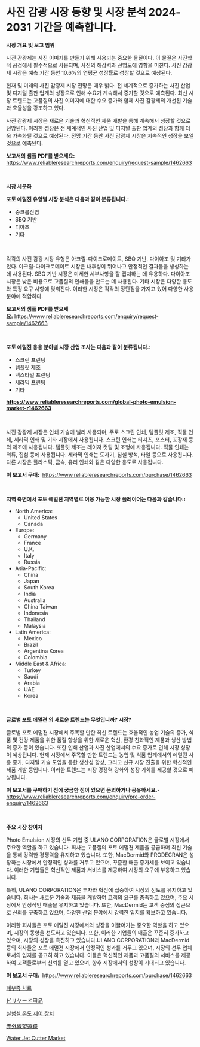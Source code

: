 <p><h1>사진 감광 시장 동향 및 시장 분석 2024-2031 기간을 예측합니다.</h1></p><p><strong>시장 개요 및 보고 범위</strong></p>
<p><p>사진 감광제는 사진 이미지를 만들기 위해 사용되는 중요한 물질이다. 이 물질은 사진학적 공정에서 필수적으로 사용되며, 사진의 해상력과 선명도에 영향을 미친다. 사진 감광제 시장은 예측 기간 동안 10.6%의 연평균 성장률로 성장할 것으로 예상된다.</p><p>현재 및 미래의 사진 감광제 시장 전망은 매우 밝다. 전 세계적으로 증가하는 사진 산업 및 디지털 출판 업계의 성장으로 인해 수요가 계속해서 증가할 것으로 예측된다. 최신 시장 트렌드는 고품질의 사진 이미지에 대한 수요 증가와 함께 사진 감광제의 개선된 기술과 효율성을 강조하고 있다.</p><p>사진 감광제 시장은 새로운 기술과 혁신적인 제품 개발을 통해 계속해서 성장할 것으로 전망된다. 이러한 성장은 전 세계적인 사진 산업 및 디지털 출판 업계의 성장과 함께 더욱 가속화될 것으로 예상된다. 전망 기간 동안 사진 감광제 시장은 지속적인 성장을 보일 것으로 예측된다.</p></p>
<p><strong>보고서의 샘플 PDF를 받으세요:</strong> <a href="https://www.reliableresearchreports.com/enquiry/request-sample/1462663">https://www.reliableresearchreports.com/enquiry/request-sample/1462663</a></p>
<p>&nbsp;</p>
<p><strong>시장 세분화</strong></p>
<p><strong>포토 에멀젼 유형별 시장 분석은 다음과 같이 분류됩니다.:</strong></p>
<p><ul><li>중크롬산염</li><li>SBQ 기반</li><li>디아조</li><li>기타</li></ul></p>
<p>&nbsp;</p>
<p><p>각각의 사진 감광 시장 유형은 아크릴-다이크로메이트, SBQ 기반, 다이아조 및 기타가 있다. 아크릴-다이크로메이트 시장은 내후성이 뛰어나고 안정적인 결과물을 생성하는 데 사용된다. SBQ 기반 시장은 미세한 세부사항을 잘 캡처하는 데 유용하다. 다이아조 시장은 낮은 비용으로 고품질의 인쇄물을 만드는 데 사용된다. 기타 시장은 다양한 용도와 특정 요구 사항에 맞춰진다. 이러한 시장은 각각의 장단점을 가지고 있어 다양한 사용 분야에 적합하다.</p></p>
<p><strong>보고서의 샘플 PDF를 받으세요:</strong>&nbsp;<a href="https://www.reliableresearchreports.com/enquiry/request-sample/1462663">https://www.reliableresearchreports.com/enquiry/request-sample/1462663</a></p>
<p>&nbsp;</p>
<p><strong> 포토 에멀젼 응용 분야별 시장 산업 조사는 다음과 같이 분류됩니다.:</strong></p>
<p><ul><li>스크린 프린팅</li><li>템플릿 제조</li><li>텍스타일 프린팅</li><li>세라믹 프린팅</li><li>기타</li></ul></p>
<p><strong><a href="https://www.reliableresearchreports.com/global-photo-emulsion-market-r1462663">https://www.reliableresearchreports.com/global-photo-emulsion-market-r1462663</a></strong></p>
<p>&nbsp;</p>
<p><p>사진 감광제 시장은 인쇄 기술에 널리 사용되며, 주로 스크린 인쇄, 템플릿 제조, 직물 인쇄, 세라믹 인쇄 및 기타 시장에서 사용됩니다. 스크린 인쇄는 티셔츠, 포스터, 포장재 등의 제조에 사용됩니다. 템플릿 제조는 레이저 컷팅 및 조형에 사용됩니다. 직물 인쇄는 의류, 집섬 등에 사용됩니다. 세라믹 인쇄는 도자기, 침실 방석, 타일 등으로 사용됩니다. 다른 시장은 플라스틱, 금속, 유리 인쇄와 같은 다양한 용도로 사용됩니다.</p></p>
<p><strong>이 보고서 구매:</strong>&nbsp; <a href="https://www.reliableresearchreports.com/purchase/1462663">https://www.reliableresearchreports.com/purchase/1462663</a></p>
<p>&nbsp;</p>
<p><strong>지역 측면에서 포토 에멀젼 지역별로 이용 가능한 시장 플레이어는 다음과 같습니다.:</strong></p>
<p><ul>
    <li>
        North America:
        <ul>
            <li>United States</li>
            <li>Canada</li>
        </ul>
    </li>
    <li>
        Europe:
        <ul>
            <li>Germany</li>
            <li>France</li>
            <li>U.K.</li>
            <li>Italy</li>
            <li>Russia</li>
        </ul>
    </li>
    <li>
        Asia-Pacific:
        <ul>
            <li>China</li>
            <li>Japan</li>
            <li>South Korea</li>
            <li>India</li>
            <li>Australia</li>
            <li>China Taiwan</li>
            <li>Indonesia</li>
            <li>Thailand</li>
            <li>Malaysia</li>
        </ul>
    </li>
    <li>
        Latin America:
        <ul>
            <li>Mexico</li>
            <li>Brazil</li>
            <li>Argentina Korea</li>
            <li>Colombia</li>
        </ul>
    </li>
    <li>
        Middle East & Africa:
        <ul>
            <li>Turkey</li>
            <li>Saudi</li>
            <li>Arabia</li>
            <li>UAE</li>
            <li>Korea</li>
        </ul>
    </li>
    </ul></p>
<p>&nbsp;</p>
<p><strong>글로벌 포토 에멀젼 의 새로운 트렌드는 무엇입니까? 시장?</strong></p>
<p><p>글로벌 포토 에멀젼 시장에서 주목할 만한 최신 트렌드는 효율적인 농업 기술의 증가, 식품 및 건강 제품을 위한 품질 향상을 위한 새로운 혁신, 환경 친화적인 제품과 생산 방법의 증가 등이 있습니다. 또한 인쇄 산업과 사진 산업에서의 수요 증가로 인해 시장 성장이 예상됩니다. 현재 시장에서 주목할 만한 트렌드는 농업 및 식품 업계에서의 에멀젼 사용 증가, 디지털 기술 도입을 통한 생산성 향상, 그리고 신규 시장 진출을 위한 혁신적인 제품 개발 등입니다. 이러한 트렌드는 시장 경쟁력 강화와 성장 기회를 제공할 것으로 예상됩니다.</p></p>
<p><strong>이 보고서를 구매하기 전에 궁금한 점이 있으면 문의하거나 공유하세요.</strong>- <a href="https://www.reliableresearchreports.com/enquiry/pre-order-enquiry/1462663">https://www.reliableresearchreports.com/enquiry/pre-order-enquiry/1462663</a></p>
<p>&nbsp;</p>
<p><strong>주요 시장 참여자</strong></p>
<p><p>Photo Emulsion 시장의 선두 기업 중 ULANO CORPORATION은 글로벌 시장에서 주요한 역할을 하고 있습니다. 회사는 고품질의 포토 에멀젼 제품을 공급하며 최신 기술을 통해 강력한 경쟁력을 유지하고 있습니다. 또한, MacDermid와 PRODECRAN은 성장하는 시장에서 안정적인 성과를 거두고 있으며, 꾸준한 매출 증가세를 보이고 있습니다. 이러한 기업들은 혁신적인 제품과 서비스를 제공하여 시장의 요구에 부응하고 있습니다.</p><p>특히, ULANO CORPORATION은 투자와 혁신에 집중하여 시장의 선도를 유지하고 있습니다. 회사는 새로운 기술과 제품을 개발하여 고객의 요구를 충족하고 있으며, 주요 시장에서 안정적인 매출을 유지하고 있습니다. 또한, MacDermid는 고객 중심의 접근으로 신뢰를 구축하고 있으며, 다양한 산업 분야에서 강력한 입지를 확보하고 있습니다.</p><p>이러한 회사들은 포토 에멀젼 시장에서의 성장을 이끌어가는 중요한 역할을 하고 있으며, 시장의 동향을 선도하고 있습니다. 또한, 이러한 기업들의 매출은 꾸준히 증가하고 있으며, 시장의 성장을 촉진하고 있습니다.ULANO CORPORATION과 MacDermid 등의 회사들은 포토 에멀젼 시장에서 안정적인 성과를 거두고 있으며, 시장의 선두 업체로서의 입지를 공고히 하고 있습니다. 이들은 혁신적인 제품과 고품질의 서비스를 제공하여 고객들로부터 신뢰를 얻고 있으며, 향후 시장에서의 성장이 기대되고 있습니다.</p></p>
<p><strong>이 보고서 구매:</strong>&nbsp;&nbsp;<a href="https://www.reliableresearchreports.com/purchase/1462663">https://www.reliableresearchreports.com/purchase/1462663</a></p>
<p><p><a href="https://medium.com/@johnsonlowe2023_38650/%ED%8F%90%EB%B6%80%EC%A2%85-%EC%B9%98%EB%A3%8C-%EC%8B%9C%EC%9E%A5-%EB%B6%84%EC%84%9D-%EB%B0%8F-%EA%B7%9C%EB%AA%A8-%EC%98%88%EC%B8%A1-2024%EB%85%84%EB%B6%80%ED%84%B0-2031%EB%85%84%EA%B9%8C%EC%A7%80%EC%9D%98-%EA%B8%B0%EA%B0%84-bb9a9c5c2b0c">폐부종 치료</a></p><p><a href="https://github.com/EmoryYundt1935/Market-Research-Report-List-1/blob/main/333648133313.md">ビリヤード用品</a></p><p><a href="https://github.com/vskv4779xr1/Market-Research-Report-List-1/blob/main/337174530654.md">실험실 온도 제어 장치</a></p><p><a href="https://github.com/mcbeesbxa270/Market-Research-Report-List-1/blob/main/354838433312.md">赤外線望遠鏡</a></p><p><a href="https://issuu.com/reportprime-2/docs/water-jet-cutter-market-size-2030.p_db885c775aeb05">Water Jet Cutter Market</a></p></p>